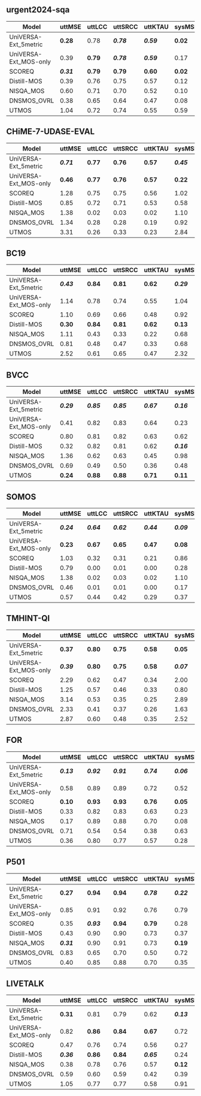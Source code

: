 ## urgent2024-sqa
| Model | uttMSE | uttLCC | uttSRCC | uttKTAU | sysMSE | sysLCC | sysSRCC | sysKTAU |
| --- | --- | --- | --- | --- | --- | --- | --- | --- |
| UniVERSA-Ext_5metric | **0.28** | 0.78 | ***0.78*** | ***0.59*** | **0.02** | 0.94 | **0.96** | **0.86** |
| UniVERSA-Ext_MOS-only | 0.39 | **0.79** | ***0.78*** | ***0.59*** | 0.17 | **0.95** | ***0.94*** | ***0.78*** |
| SCOREQ | ***0.31*** | **0.79** | **0.79** | **0.60** | **0.02** | 0.92 | 0.93 | 0.77 |
| Distill-MOS | 0.39 | 0.76 | 0.75 | 0.57 | 0.12 | 0.91 | 0.75 | 0.63 |
| NISQA_MOS | 0.60 | 0.71 | 0.70 | 0.52 | 0.10 | 0.89 | 0.70 | 0.62 |
| DNSMOS_OVRL | 0.38 | 0.65 | 0.64 | 0.47 | 0.08 | 0.85 | 0.56 | 0.42 |
| UTMOS | 1.04 | 0.72 | 0.74 | 0.55 | 0.59 | **0.95** | 0.90 | 0.75 |

## CHiME-7-UDASE-EVAL
| Model | uttMSE | uttLCC | uttSRCC | uttKTAU | sysMSE | sysLCC | sysSRCC | sysKTAU |
| --- | --- | --- | --- | --- | --- | --- | --- | --- |
| UniVERSA-Ext_5metric | ***0.71*** | **0.77** | **0.76** | **0.57** | ***0.45*** | **0.94** | **0.90** | **0.80** |
| UniVERSA-Ext_MOS-only | **0.46** | **0.77** | **0.76** | **0.57** | **0.22** | ***0.91*** | **0.90** | **0.80** |
| SCOREQ | 1.28 | 0.75 | 0.75 | 0.56 | 1.02 | 0.89 | **0.90** | **0.80** |
| Distill-MOS | 0.85 | 0.72 | 0.71 | 0.53 | 0.58 | 0.88 | 0.70 | 0.60 |
| NISQA_MOS | 1.38 | 0.02 | 0.03 | 0.02 | 1.10 | 0.12 | 0.13 | 0.08 |
| DNSMOS_OVRL | 1.34 | 0.28 | 0.28 | 0.19 | 0.92 | 0.02 | -0.10 | 0.00 |
| UTMOS | 3.31 | 0.26 | 0.33 | 0.23 | 2.84 | 0.34 | 0.20 | 0.20 |

## BC19
| Model | uttMSE | uttLCC | uttSRCC | uttKTAU | sysMSE | sysLCC | sysSRCC | sysKTAU |
| --- | --- | --- | --- | --- | --- | --- | --- | --- |
| UniVERSA-Ext_5metric | ***0.43*** | **0.84** | **0.81** | **0.62** | ***0.29*** | ***0.93*** | ***0.91*** | ***0.76*** |
| UniVERSA-Ext_MOS-only | 1.14 | 0.78 | 0.74 | 0.55 | 1.04 | 0.88 | 0.84 | 0.67 |
| SCOREQ | 1.10 | 0.69 | 0.66 | 0.48 | 0.92 | 0.82 | 0.81 | 0.62 |
| Distill-MOS | **0.30** | **0.84** | **0.81** | **0.62** | **0.13** | **0.95** | **0.95** | **0.83** |
| NISQA_MOS | 1.11 | 0.43 | 0.33 | 0.22 | 0.68 | 0.61 | 0.55 | 0.40 |
| DNSMOS_OVRL | 0.81 | 0.48 | 0.47 | 0.33 | 0.68 | 0.63 | 0.60 | 0.46 |
| UTMOS | 2.52 | 0.61 | 0.65 | 0.47 | 2.32 | 0.67 | 0.73 | 0.55 |

## BVCC
| Model | uttMSE | uttLCC | uttSRCC | uttKTAU | sysMSE | sysLCC | sysSRCC | sysKTAU |
| --- | --- | --- | --- | --- | --- | --- | --- | --- |
| UniVERSA-Ext_5metric | ***0.29*** | ***0.85*** | ***0.85*** | ***0.67*** | ***0.16*** | ***0.91*** | ***0.91*** | ***0.74*** |
| UniVERSA-Ext_MOS-only | 0.41 | 0.82 | 0.83 | 0.64 | 0.23 | 0.89 | 0.89 | 0.72 |
| SCOREQ | 0.80 | 0.81 | 0.82 | 0.63 | 0.62 | 0.86 | 0.87 | 0.68 |
| Distill-MOS | 0.32 | 0.82 | 0.81 | 0.62 | ***0.16*** | 0.88 | 0.87 | 0.70 |
| NISQA_MOS | 1.36 | 0.62 | 0.63 | 0.45 | 0.98 | 0.67 | 0.71 | 0.52 |
| DNSMOS_OVRL | 0.69 | 0.49 | 0.50 | 0.36 | 0.48 | 0.60 | 0.63 | 0.46 |
| UTMOS | **0.24** | **0.88** | **0.88** | **0.71** | **0.11** | **0.94** | **0.94** | **0.80** |

## SOMOS
| Model | uttMSE | uttLCC | uttSRCC | uttKTAU | sysMSE | sysLCC | sysSRCC | sysKTAU |
| --- | --- | --- | --- | --- | --- | --- | --- | --- |
| UniVERSA-Ext_5metric | ***0.24*** | ***0.64*** | ***0.62*** | ***0.44*** | ***0.09*** | ***0.87*** | ***0.86*** | ***0.66*** |
| UniVERSA-Ext_MOS-only | **0.23** | **0.67** | **0.65** | **0.47** | **0.08** | **0.89** | **0.89** | **0.70** |
| SCOREQ | 1.03 | 0.32 | 0.31 | 0.21 | 0.86 | 0.59 | 0.58 | 0.41 |
| Distill-MOS | 0.79 | 0.00 | 0.01 | 0.00 | 0.28 | -0.02 | -0.06 | -0.05 |
| NISQA_MOS | 1.38 | 0.02 | 0.03 | 0.02 | 1.10 | 0.12 | 0.13 | 0.08 |
| DNSMOS_OVRL | 0.46 | 0.01 | 0.01 | 0.00 | 0.17 | 0.13 | 0.06 | 0.04 |
| UTMOS | 0.57 | 0.44 | 0.42 | 0.29 | 0.37 | 0.67 | 0.70 | 0.50 |

## TMHINT-QI
| Model | uttMSE | uttLCC | uttSRCC | uttKTAU | sysMSE | sysLCC | sysSRCC | sysKTAU |
| --- | --- | --- | --- | --- | --- | --- | --- | --- |
| UniVERSA-Ext_5metric | **0.37** | **0.80** | **0.75** | **0.58** | **0.05** | **0.94** | ***0.92*** | ***0.76*** |
| UniVERSA-Ext_MOS-only | ***0.39*** | **0.80** | **0.75** | **0.58** | ***0.07*** | **0.94** | **0.93** | **0.78** |
| SCOREQ | 2.29 | 0.62 | 0.47 | 0.34 | 2.00 | 0.46 | 0.33 | 0.22 |
| Distill-MOS | 1.25 | 0.57 | 0.46 | 0.33 | 0.80 | 0.37 | 0.27 | 0.19 |
| NISQA_MOS | 3.14 | 0.53 | 0.35 | 0.25 | 2.89 | 0.29 | 0.19 | 0.13 |
| DNSMOS_OVRL | 2.33 | 0.41 | 0.37 | 0.26 | 1.63 | 0.27 | 0.24 | 0.16 |
| UTMOS | 2.87 | 0.60 | 0.48 | 0.35 | 2.52 | 0.56 | 0.60 | 0.43 |

## FOR
| Model | uttMSE | uttLCC | uttSRCC | uttKTAU | sysMSE | sysLCC | sysSRCC | sysKTAU |
| --- | --- | --- | --- | --- | --- | --- | --- | --- |
| UniVERSA-Ext_5metric | ***0.13*** | ***0.92*** | ***0.91*** | ***0.74*** | ***0.06*** | ***0.95*** | ***0.94*** | 0.79 |
| UniVERSA-Ext_MOS-only | 0.58 | 0.89 | 0.89 | 0.72 | 0.52 | 0.93 | 0.93 | ***0.80*** |
| SCOREQ | **0.10** | **0.93** | **0.93** | **0.76** | **0.05** | **0.97** | **0.95** | **0.82** |
| Distill-MOS | 0.33 | 0.82 | 0.83 | 0.63 | 0.23 | 0.88 | 0.89 | 0.69 |
| NISQA_MOS | 0.17 | 0.89 | 0.88 | 0.70 | 0.08 | ***0.95*** | ***0.94*** | 0.79 |
| DNSMOS_OVRL | 0.71 | 0.54 | 0.54 | 0.38 | 0.63 | 0.62 | 0.59 | 0.42 |
| UTMOS | 0.36 | 0.80 | 0.77 | 0.57 | 0.28 | 0.86 | 0.79 | 0.60 |

## P501
| Model | uttMSE | uttLCC | uttSRCC | uttKTAU | sysMSE | sysLCC | sysSRCC | sysKTAU |
| --- | --- | --- | --- | --- | --- | --- | --- | --- |
| UniVERSA-Ext_5metric | **0.27** | **0.94** | **0.94** | ***0.78*** | ***0.22*** | **0.96** | ***0.95*** | ***0.82*** |
| UniVERSA-Ext_MOS-only | 0.85 | 0.91 | 0.92 | 0.76 | 0.79 | 0.93 | ***0.95*** | ***0.82*** |
| SCOREQ | 0.35 | ***0.93*** | **0.94** | **0.79** | 0.28 | **0.96** | **0.97** | **0.86** |
| Distill-MOS | 0.43 | 0.90 | 0.90 | 0.73 | 0.37 | 0.93 | 0.93 | 0.77 |
| NISQA_MOS | ***0.31*** | 0.90 | 0.91 | 0.73 | **0.19** | 0.95 | 0.94 | 0.80 |
| DNSMOS_OVRL | 0.83 | 0.65 | 0.70 | 0.50 | 0.72 | 0.74 | 0.82 | 0.64 |
| UTMOS | 0.40 | 0.85 | 0.88 | 0.70 | 0.35 | 0.87 | 0.91 | 0.74 |

## LIVETALK
| Model | uttMSE | uttLCC | uttSRCC | uttKTAU | sysMSE | sysLCC | sysSRCC | sysKTAU |
| --- | --- | --- | --- | --- | --- | --- | --- | --- |
| UniVERSA-Ext_5metric | **0.31** | 0.81 | 0.79 | 0.62 | ***0.13*** | 0.89 | 0.88 | **0.74** |
| UniVERSA-Ext_MOS-only | 0.82 | **0.86** | **0.84** | **0.67** | 0.72 | ***0.90*** | **0.89** | **0.74** |
| SCOREQ | 0.47 | 0.76 | 0.74 | 0.56 | 0.27 | 0.86 | 0.85 | 0.69 |
| Distill-MOS | ***0.36*** | **0.86** | **0.84** | ***0.65*** | 0.24 | **0.91** | **0.89** | 0.73 |
| NISQA_MOS | 0.38 | 0.78 | 0.76 | 0.57 | **0.12** | ***0.90*** | 0.87 | 0.71 |
| DNSMOS_OVRL | 0.59 | 0.60 | 0.59 | 0.42 | 0.39 | 0.68 | 0.68 | 0.51 |
| UTMOS | 1.05 | 0.77 | 0.77 | 0.58 | 0.91 | 0.82 | 0.80 | 0.63 |
